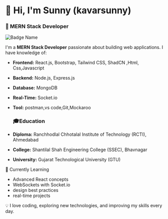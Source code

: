 # 👋 Hi, I'm Sunny (kavarsunny)  

### 🚀 MERN Stack Developer 
![Badge Name](https://img.shields.io/badge/Text-Color?style=for-the-badge)


I'm a **MERN Stack Developer** passionate about building web applications. I have knowledge of:  

- **Frontend:**
   React.js, Bootstrap, Tailwind CSS, ShadCN ,Html, Css,Javascript 
- **Backend:**
  Node.js, Express.js  
- **Database:**
   MongoDB  
- **Real-Time:**
  Socket.io
- **Tool:**
  postman,vs code,Git,Mockaroo

  ### 🎓Education  
- **Diploma:** Ranchhodlal Chhotalal Institute of Technology (RCTI), Ahmedabad 
- **College:** Shantilal Shah Engineering College (SSEC), Bhavnagar  
- **University:** Gujarat Technological University (GTU) 

 🌱 Currently Learning  
- Advanced React concepts  
- WebSockets with Socket.io  
- design best practices
- real-time projects  

💡 I love coding, exploring new technologies, and improving my skills every day.  

  



